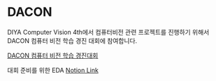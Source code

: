 # DACON

DIYA Computer Vision 4th에서 컴퓨터비전 관련 프로젝트를 진행하기 위해서 DACON 컴퓨터 비전 학습 경진 대회에 참여합니다.

[DACON 컴퓨터 비전 학습 경진대회](https://dacon.io/competitions/open/235626/overview/description)

대회 준비를 위한 EDA [Notion Link](https://www.notion.so/9233351a081340988f7343eed541aff7)
